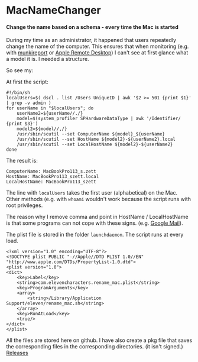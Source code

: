 # MacNameChanger
#### Change the name based on a schema - every time the Mac is started


During my time as an administrator, it happened that users repeatedly change the name of the computer.
This ensures that when monitoring (e.g. with [munkireport](https://github.com/munkireport/munkireport-php) or [Apple Remote Desktop](https://itunes.apple.com/de/app/apple-remote-desktop/id409907375)) I can't see at first glance what a model it is.
I needed a structure.

So see my:

At first the script:
```shell
#!/bin/sh
localUsers=$( dscl . list /Users UniqueID | awk '$2 >= 501 {print $1}' | grep -v admin )
for userName in "$localUsers"; do
	userName2=${userName//./}
	model=$(system_profiler SPHardwareDataType | awk '/Identifier/ {print $3}')
	model2=${model//,/}
	/usr/sbin/scutil --set ComputerName ${model}_${userName}
	/usr/sbin/scutil --set HostName ${model2}-${userName2}.local
	/usr/sbin/scutil --set LocalHostName ${model2}-${userName2}
done
```
The result is:
```
ComputerName: MacBookPro113_s.zett
HostName: MacBookPro113_szett.local
LocalHostName: MacBookPro113_szett
```

The line with `localUsers` takes the first user (alphabetical) on the Mac. Other methods (e.g. with `whoami` wouldn't work because the script runs with root privileges.

The reason why I remove comma and point in HostName / LocalHostName is that some programs can not cope with these signs. (e.g. [Google Mail](https://support.google.com/mail/answer/6386757?visit_id=0-636578195982351165-252876126&p=helo&rd=1)).


The plist file is stored in the folder `launchdaemon`. The script runs at every load.
```plist
<?xml version="1.0" encoding="UTF-8"?>
<!DOCTYPE plist PUBLIC "-//Apple//DTD PLIST 1.0//EN" "http://www.apple.com/DTDs/PropertyList-1.0.dtd">
<plist version="1.0">
<dict>
	<key>Label</key>
	<string>com.elevencharacters.rename_mac.plist</string>
	<key>ProgramArguments</key>
	<array>
		<string>/Library/Application Support/eleven/rename_mac.sh</string>
	</array>
	<key>RunAtLoad</key>
	<true/>
</dict>
</plist>
```

All the files are stored here on github. 
I have also create a pkg file that saves the corresponding files in the corresponding directories. (it isn't signed.)
[Releases](https://github.com/salihzett/MacNameChanger/releases/tag/v1.0)
